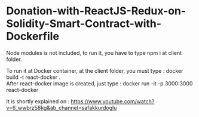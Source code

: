 # Donation-with-ReactJS-Redux-on-Solidity-Smart-Contract-with-Dockerfile

Node modules is not included, to run it, you have to type npm i at client folder.

To run it at Docker container, at the client folder, you must type : 
docker build -t react-docker .    
After react-docker image is created, just type :
docker run -it -p 3000:3000 react-docker

It is shortly explained on : https://www.youtube.com/watch?v=6_wwbrz58kg&ab_channel=safakkurdoglu
